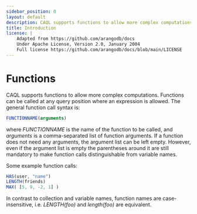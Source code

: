 ```yaml
---
sidebar_position: 0
layout: default
description: CAQL supports functions to allow more complex computations. Functions can be called at any query position where an expression is allowed. 
title: Introduction
license: |
    Adapted from https://github.com/arangodb/docs
    Under Apache License, Version 2.0, January 2004
    Full license https://github.com/arangodb/docs/blob/main/LICENSE
---
```


Functions
=========

CAQL supports functions to allow more complex computations. Functions can be
called at any query position where an expression is allowed. The general
function call syntax is:

```js
FUNCTIONNAME(arguments)
```

where *FUNCTIONNAME* is the name of the function to be called, and *arguments*
is a comma-separated list of function arguments. If a function does not need any
arguments, the argument list can be left empty. However, even if the argument
list is empty the parentheses around it are still mandatory to make function
calls distinguishable from variable names.

Some example function calls:

```js
HAS(user, "name")
LENGTH(friends)
MAX( [5, 9, -2, 1] )
```

In contrast to collection and variable names, function names are case-insensitive, 
i.e. *LENGTH(foo)* and *length(foo)* are equivalent.
